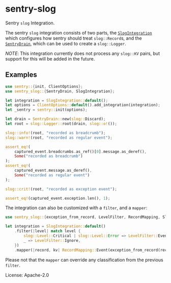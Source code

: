 # sentry-slog

Sentry `slog` Integration.

The sentry `slog` integration consists of two parts, the
[`SlogIntegration`] which configures how sentry should treat
`slog::Record`s, and the [`SentryDrain`], which can be used to create a
`slog::Logger`.

*NOTE*: This integration currently does not process any `slog::KV` pairs,
but support for this will be added in the future.

## Examples

```rust
use sentry::{init, ClientOptions};
use sentry_slog::{SentryDrain, SlogIntegration};

let integration = SlogIntegration::default();
let options = ClientOptions::default().add_integration(integration);
let _sentry = sentry::init(options);

let drain = SentryDrain::new(slog::Discard);
let root = slog::Logger::root(drain, slog::o!());

slog::info!(root, "recorded as breadcrumb");
slog::warn!(root, "recorded as regular event");

assert_eq!(
    captured_event.breadcrumbs.as_ref()[0].message.as_deref(),
    Some("recorded as breadcrumb")
);
assert_eq!(
    captured_event.message.as_deref(),
    Some("recorded as regular event")
);

slog::crit!(root, "recorded as exception event");

assert_eq!(captured_event.exception.len(), 1);
```

The integration can also be customized with a `filter`, and a `mapper`:

```rust
use sentry_slog::{exception_from_record, LevelFilter, RecordMapping, SlogIntegration};

let integration = SlogIntegration::default()
    .filter(|level| match level {
        slog::Level::Critical | slog::Level::Error => LevelFilter::Event,
        _ => LevelFilter::Ignore,
    })
    .mapper(|record, kv| RecordMapping::Event(exception_from_record(record, kv)));
```

Please not that the `mapper` can override any classification from the
previous `filter`.

[`SlogIntegration`]: struct.SlogIntegration.html
[`SentryDrain`]: struct.SentryDrain.html

License: Apache-2.0
